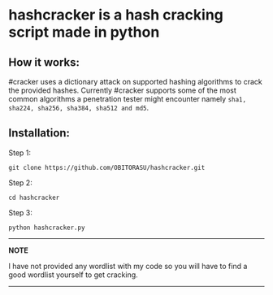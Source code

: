 # hashcracker is a hash cracking script made in python

## How it works:
#cracker uses a dictionary attack on supported hashing algorithms to crack the provided hashes. Currently #cracker supports some of the most common algorithms a penetration tester might encounter namely ```sha1, sha224, sha256, sha384, sha512 and md5```.

## Installation:
Step 1:
```
git clone https://github.com/OBITORASU/hashcracker.git
```
Step 2:
```
cd hashcracker
```
Step 3:
```
python hashcracker.py
```

---
**NOTE**

I have not provided any wordlist with my code so you will have to find a good wordlist yourself to get cracking.

---
